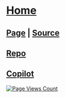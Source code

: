 # [Home](https://github.com/astering)

## [Page](https://astering.github.io) | [Source](https://github.com/astering/astering.github.io)

## [Repo](https://github.com/astering?tab=repositories)

## [Copilot](https://github.com/copilot)

[![Page Views Count](https://badges.toozhao.com/badges/01JD78Y55ZG0FN3Y0VKPBEP9PN/orange.svg)](https://badges.toozhao.com/stats/01JD78Y55ZG0FN3Y0VKPBEP9PN "Get your own page views count badge on badges.toozhao.com")

